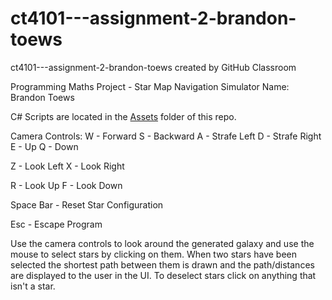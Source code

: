 # ct4101---assignment-2-brandon-toews
ct4101---assignment-2-brandon-toews created by GitHub Classroom

Programming Maths Project - Star Map Navigation Simulator
Name: Brandon Toews

C# Scripts are located in the [Assets](Assets/scripts) folder of this repo.

Camera Controls: 
W - Forward 
S - Backward 
A - Strafe Left 
D - Strafe Right 
E - Up 
Q - Down

Z - Look Left 
X - Look Right

R - Look Up 
F - Look Down

Space Bar - Reset Star Configuration

Esc - Escape Program

Use the camera controls to look around the generated galaxy and use the mouse to select stars by clicking on them. When two stars have been selected the shortest path between them is drawn and the path/distances are displayed to the user in the UI. To deselect stars click on anything that isn't a star.
